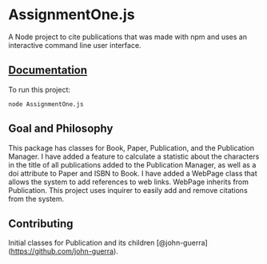 # AssignmentOne.js

A Node project to cite publications that was made with npm and uses an interactive command line user interface.

## [Documentation](#documentation)
To run this project:
```shell
node AssignmentOne.js
```
## Goal and Philosophy
This package has classes for Book, Paper, Publication, and the Publication Manager. I have added a feature to calculate a statistic about the characters in the title of all publications added to the Publication Manager, as well as a doi attribute to Paper and ISBN to Book. I have added a WebPage class that allows the system to add references to web links. WebPage inherits from Publication. This project uses inquirer to easily add and remove citations from the system.

## Contributing

<a name="contributing"></a>

Initial classes for Publication and its children [@john-guerra] (https://github.com/john-guerra). 
